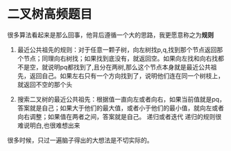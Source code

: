 # 二叉树高频题目


很多算法看起来是那么回事，他背后遵循一个大的思路，我更愿意称之为**规则**

1. 最近公共祖先的规则：对于任意一颗子树，向左树找p,q,找到那个节点返回那个节点；同理向右树找；如果找到底没有，就返回空。如果向左找和向右找都不是空，就说明pq都找到了,且分在两树,那么这个节点本身就是最近公共祖先，返回自己。如果左右只有一个方向找到了，说明他们连在同一个树枝上，就返回不空的那个头

2. 搜索二叉树的最近公共祖先：根据值一直向左或者向右，如果当前值就是pq，答案就是自己；如果大于他们的最大值，或者小于他们的最小值，就向左或者向右调整；如果值在两者之间，答案就是自己。
递归或者迭代
递归的规则很难说明白,也很难想出来

很多时候，只过一遍脑子得出的大想法是不切实际的。
